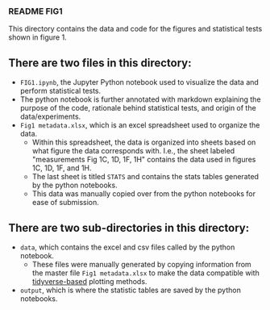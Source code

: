 ### README FIG1
This directory contains the data and code for the figures and statistical tests shown in figure 1.

## There are two files in this directory:
- `FIG1.ipynb`, the Jupyter Python notebook used to visualize the data and perform statistical tests.
- The python notebook is further annotated with markdown explaining the purpose of the code, rationale behind statistical tests, and origin of the data/experiments.
- `Fig1 metadata.xlsx`, which is an excel spreadsheet used to organize the data. 
	- Within this spreadsheet, the data is organized into sheets based on what figure the data corresponds with. I.e., the sheet labeled "measurements Fig 1C, 1D, 1F, 1H" contains the data used in figures 1C, 1D, 1F, and 1H.
	- The last sheet is titled `STATS` and contains the stats tables generated by the python notebooks.
	- This data was manually copied over from the python notebooks for ease of submission.  

## There are two sub-directories in this directory:
- `data`, which contains the excel and csv files called by the python notebook. 
	- These files were manually generated by copying information from the master file `Fig1 metadata.xlsx` to make the data compatible with [tidyverse-based](https://www.tidyverse.org/) plotting methods.
- `output`, which is where the statistic tables are saved by the python notebooks.